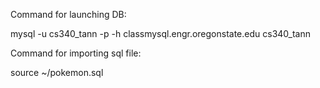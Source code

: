 


Command for launching DB:

mysql -u cs340_tann -p -h classmysql.engr.oregonstate.edu cs340_tann

Command for importing sql file:

source ~/pokemon.sql
